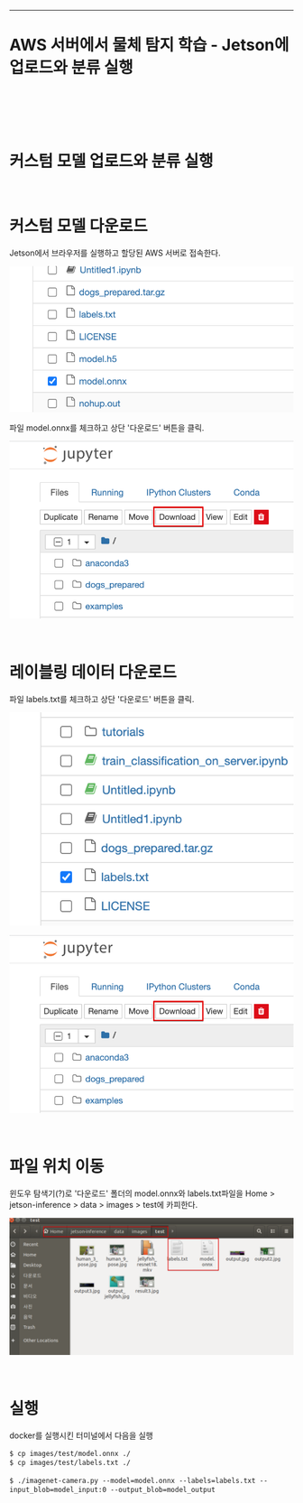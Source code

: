 
-----
# AWS 서버에서 물체 탐지 학습 - Jetson에 업로드와 분류 실행
<br><br><br><br>


# 커스텀 모델 업로드와 분류 실행

<br>

# 커스텀 모델 다운로드

Jetson에서 브라우저를 실행하고 할당된 AWS 서버로 접속한다.

![untitled](images/check_model_file.png)

파일 model.onnx를 체크하고 상단 '다운로드' 버튼을 클릭.


![untitled](images/download_button.png)

<br>

# 레이블링 데이터 다운로드

파일 labels.txt를 체크하고 상단 '다운로드' 버튼을 클릭.


![untitled](images/check_label_file.png)


![untitled](images/download_button.png)


<br>

# 파일 위치 이동

윈도우 탐색기(?)로 '다운로드' 폴더의 model.onnx와 labels.txt파일을 
Home > jetson-inference > data > images > test에 카피한다.


![untitled](images/copied_files.png)

<br>

# 실행

docker를 실행시킨 터미널에서 다음을 실행

```
$ cp images/test/model.onnx ./
$ cp images/test/labels.txt ./

$ ./imagenet-camera.py --model=model.onnx --labels=labels.txt --input_blob=model_input:0 --output_blob=model_output
```
